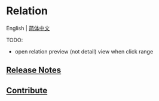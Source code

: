 # Relation

English | [简体中文](./README.zh-CN.md)

TODO:

- open relation preview (not detail) view when click range

## [Release Notes](./CHANGELOG.md)

## [Contribute](./CONTRIBUTING.md)
